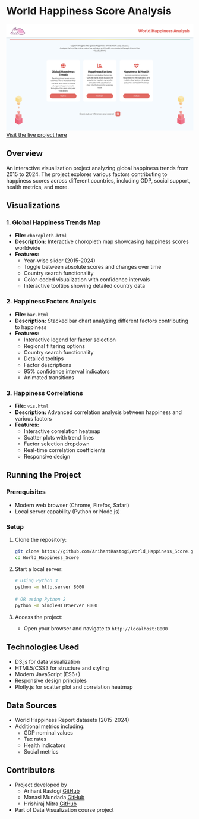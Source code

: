 # World Happiness Score Analysis
![World Happiness Score](static/website.png)
[Visit the live project here](https://world-happiness-score.vercel.app/)

## Overview
An interactive visualization project analyzing global happiness trends from 2015 to 2024. The project explores various factors contributing to happiness scores across different countries, including GDP, social support, health metrics, and more.

## Visualizations

### 1. Global Happiness Trends Map
- **File:** `choropleth.html`
- **Description:** Interactive choropleth map showcasing happiness scores worldwide
- **Features:**
  - Year-wise slider (2015-2024)
  - Toggle between absolute scores and changes over time
  - Country search functionality
  - Color-coded visualization with confidence intervals
  - Interactive tooltips showing detailed country data

### 2. Happiness Factors Analysis
- **File:** `bar.html`
- **Description:** Stacked bar chart analyzing different factors contributing to happiness
- **Features:**
  - Interactive legend for factor selection
  - Regional filtering options
  - Country search functionality
  - Detailed tooltips
  - Factor descriptions
  - 95% confidence interval indicators
  - Animated transitions

### 3. Happiness Correlations
- **File:** `vis.html`
- **Description:** Advanced correlation analysis between happiness and various factors
- **Features:**
  - Interactive correlation heatmap
  - Scatter plots with trend lines
  - Factor selection dropdown
  - Real-time correlation coefficients
  - Responsive design

## Running the Project
### Prerequisites
- Modern web browser (Chrome, Firefox, Safari)
- Local server capability (Python or Node.js)

### Setup
1. Clone the repository:
   ```sh
   git clone https://github.com/ArihantRastogi/World_Happiness_Score.git
   cd World_Happiness_Score
   ```

2. Start a local server:
   ```sh
   # Using Python 3
   python -m http.server 8000
   
   # OR using Python 2
   python -m SimpleHTTPServer 8000
   ```

3. Access the project:
   - Open your browser and navigate to `http://localhost:8000`

## Technologies Used
- D3.js for data visualization
- HTML5/CSS3 for structure and styling
- Modern JavaScript (ES6+)
- Responsive design principles
- Plotly.js for scatter plot and correlation heatmap

## Data Sources
- World Happiness Report datasets (2015-2024)
- Additional metrics including:
  - GDP nominal values
  - Tax rates
  - Health indicators
  - Social metrics

## Contributors
- Project developed by
    - Arihant Rastogi [GitHub](https://github.com/ArihantRastogi)
    - Manasi Mundada [GitHub](https://github.com/manasimundada)
    - Hrishiraj Mitra [GitHub](https://github.com/hrishirajmitra)
- Part of Data Visualization course project
